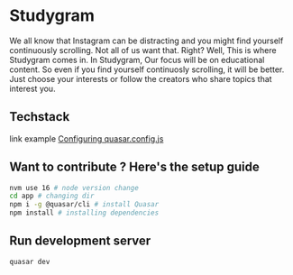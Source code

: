 # Studygram

We all know that Instagram can be distracting and you might find yourself continuously scrolling. Not all of us want that. Right? Well, This is where Studygram comes in. In Studygram, Our focus will be on educational content. So even if you find yourself continuosly scrolling, it will be better. Just choose your interests or follow the creators who share topics that interest you.

## Techstack
link example
[Configuring quasar.config.js](https://v2.quasar.dev/quasar-cli-vite/quasar-config-js)

## Want to contribute ? Here's the setup guide
```bash
nvm use 16 # node version change
cd app # changing dir
npm i -g @quasar/cli # install Quasar 
npm install # installing dependencies
```
## Run development server
```bash
quasar dev
```
